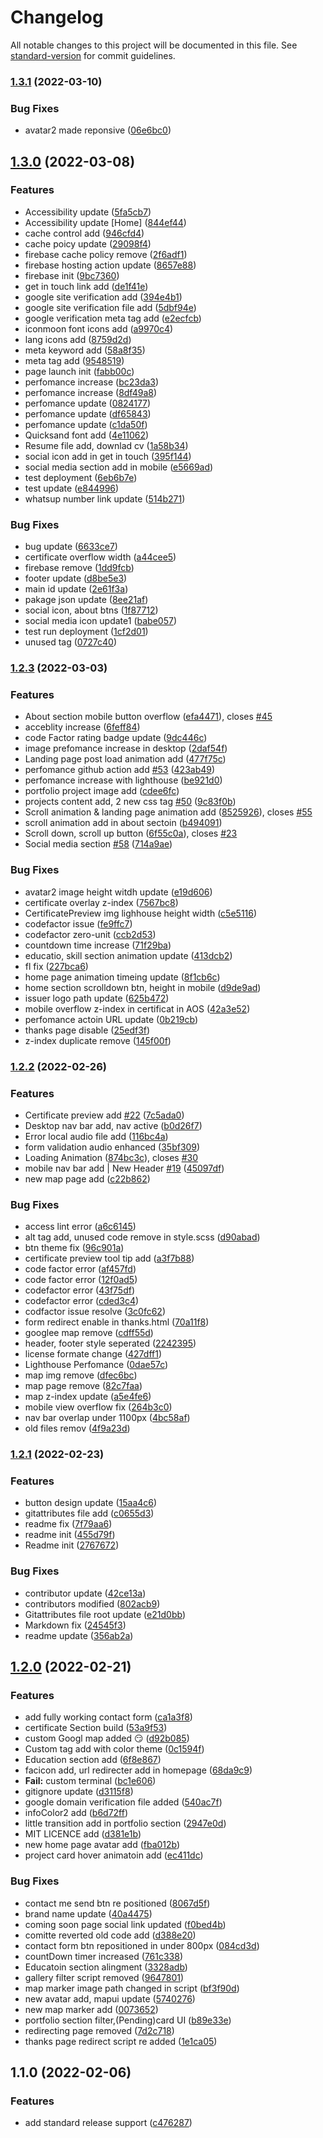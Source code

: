 # Changelog

All notable changes to this project will be documented in this file. See [standard-version](https://github.com/conventional-changelog/standard-version) for commit guidelines.

### [1.3.1](https://github.com/vikash2806/vikash2806_Portfolio/compare/v1.3.0...v1.3.1) (2022-03-10)


### Bug Fixes

* avatar2 made reponsive ([06e6bc0](https://github.com/vikash2806/vikash2806_Portfolio/commit/06e6bc01e378e6b71d5e68b93e2d8e0aeb9e8511))

## [1.3.0](https://github.com/vikash2806/vikash2806_Portfolio/compare/v1.2.3...v1.3.0) (2022-03-08)


### Features

* Accessibility update ([5fa5cb7](https://github.com/vikash2806/vikash2806_Portfolio/commit/5fa5cb7763c893a71ca3ac5c2e1c7a0cebb8f66a))
* Accessibility update [Home] ([844ef44](https://github.com/vikash2806/vikash2806_Portfolio/commit/844ef44cc9eea810f182865d22bbcdde74560deb))
* cache control add ([946cfd4](https://github.com/vikash2806/vikash2806_Portfolio/commit/946cfd4e53ad6df2ffb4491f8bb687e18c7d37f7))
* cache poicy update ([29098f4](https://github.com/vikash2806/vikash2806_Portfolio/commit/29098f4ddc98e6dd101c509253fd0705978553eb))
* firebase cache policy remove ([2f6adf1](https://github.com/vikash2806/vikash2806_Portfolio/commit/2f6adf13e7119bcd510342c6ad53cfdd42cfd4a3))
* firebase hosting action update ([8657e88](https://github.com/vikash2806/vikash2806_Portfolio/commit/8657e88fe9a36db351e36638e91a226a6e4e96ad))
* firebase init ([9bc7360](https://github.com/vikash2806/vikash2806_Portfolio/commit/9bc73601129f1a17bc86656ce13a830cce6e975a))
* get in touch link add ([de1f41e](https://github.com/vikash2806/vikash2806_Portfolio/commit/de1f41e205606da011c7fd20ad6c73dc4243c3b5))
* google site verification add ([394e4b1](https://github.com/vikash2806/vikash2806_Portfolio/commit/394e4b19db25ef6aa10d9e3bd1526a440d4a9155))
* google site verification file add ([5dbf94e](https://github.com/vikash2806/vikash2806_Portfolio/commit/5dbf94e05376dbdd85a54d838fd5c0594246b68e))
* google verification meta tag add ([e2ecfcb](https://github.com/vikash2806/vikash2806_Portfolio/commit/e2ecfcbf614e0afcdefe4ff719591952bec293e8))
* iconmoon font icons add ([a9970c4](https://github.com/vikash2806/vikash2806_Portfolio/commit/a9970c468c7f99824c2774ce873852ad59e777cf))
* lang icons add ([8759d2d](https://github.com/vikash2806/vikash2806_Portfolio/commit/8759d2d53a89bffdfc18edfd520411cc83d0f0ff))
* meta keyword add ([58a8f35](https://github.com/vikash2806/vikash2806_Portfolio/commit/58a8f35b141e1f20fb97789e248fed1bdd8b6c31))
* meta tag add ([9548519](https://github.com/vikash2806/vikash2806_Portfolio/commit/9548519a717135720c6db10d972b9719818ec4b9))
* page launch init ([fabb00c](https://github.com/vikash2806/vikash2806_Portfolio/commit/fabb00c6132bec3bd6660fac87f65b451e663b92))
* perfomance increase ([bc23da3](https://github.com/vikash2806/vikash2806_Portfolio/commit/bc23da35511cddc70854a3d8b499bd8f3e535907))
* perfomance increase ([8df49a8](https://github.com/vikash2806/vikash2806_Portfolio/commit/8df49a8131afca91845cf9ec6a318ea16876e87e))
* perfomance update ([0824177](https://github.com/vikash2806/vikash2806_Portfolio/commit/08241771a5a7ac582c569053b4dee98fd69d1822))
* perfomance update ([df65843](https://github.com/vikash2806/vikash2806_Portfolio/commit/df6584381096cd373deacf5664f4191b55f57cbd))
* perfomance update ([c1da50f](https://github.com/vikash2806/vikash2806_Portfolio/commit/c1da50fb72bac011a89ca3b9b6ac0a9f2285dc51))
* Quicksand font add ([4e11062](https://github.com/vikash2806/vikash2806_Portfolio/commit/4e110628f85f8fa7a54ef131cfea6c8a03dc1822))
* Resume file add, downlad cv ([1a58b34](https://github.com/vikash2806/vikash2806_Portfolio/commit/1a58b341668e18725822fd90f45bce0003f01a56))
* social icon  add in get in touch ([395f144](https://github.com/vikash2806/vikash2806_Portfolio/commit/395f14484502ae3111aaa33aa7ff22bfce8bf737))
* social media section add in mobile ([e5669ad](https://github.com/vikash2806/vikash2806_Portfolio/commit/e5669ad9aa39f1382360a5ded9bd1e6433728f5b))
* test deployment ([6eb6b7e](https://github.com/vikash2806/vikash2806_Portfolio/commit/6eb6b7e207905cffbf3b850bbc08769467e80d1a))
* test update ([e844996](https://github.com/vikash2806/vikash2806_Portfolio/commit/e84499699a51ee60ab9824e7a32fc2a77b3722ef))
* whatsup number link update ([514b271](https://github.com/vikash2806/vikash2806_Portfolio/commit/514b27185682162d5413edfec87c504d11ecad3b))


### Bug Fixes

* bug update ([6633ce7](https://github.com/vikash2806/vikash2806_Portfolio/commit/6633ce72e25fe4f07d1a479fcfc1f9d7fec4dd8b))
* certificate overflow width ([a44cee5](https://github.com/vikash2806/vikash2806_Portfolio/commit/a44cee58c67f915016918f7398bab07ea1aa3adf))
* firebase remove ([1dd9fcb](https://github.com/vikash2806/vikash2806_Portfolio/commit/1dd9fcbd9c5fcc2b379856e530a7b0eb93c51aef))
* footer update ([d8be5e3](https://github.com/vikash2806/vikash2806_Portfolio/commit/d8be5e3138c60e7294c8353af56a9a227d75db8f))
* main id update ([2e61f3a](https://github.com/vikash2806/vikash2806_Portfolio/commit/2e61f3a8722d8025409d6bd81e37d33d588d043a))
* pakage json update ([8ee21af](https://github.com/vikash2806/vikash2806_Portfolio/commit/8ee21af6fd17e7f5c5e4fcd98e9b82445ce174d5))
* social icon, about btns ([1f87712](https://github.com/vikash2806/vikash2806_Portfolio/commit/1f8771215d4f0bd6b612ca748341a37c931c55d3))
* social media icon update1 ([babe057](https://github.com/vikash2806/vikash2806_Portfolio/commit/babe057dac14da3bf00b1b32a204beb23a58295d))
* test run deployment ([1cf2d01](https://github.com/vikash2806/vikash2806_Portfolio/commit/1cf2d01ef4fc3346aed2bc1fecd4705a5951231e))
* unused tag ([0727c40](https://github.com/vikash2806/vikash2806_Portfolio/commit/0727c40b21bb11c33a35f6a6eee52088a9079340))

### [1.2.3](https://github.com/vikash2806/vikash2806_Portfolio/compare/v1.2.2...v1.2.3) (2022-03-03)


### Features

* About section mobile  button overflow ([efa4471](https://github.com/vikash2806/vikash2806_Portfolio/commit/efa4471369a737cbe8d125683e5ac1cd935034e8)), closes [#45](https://github.com/vikash2806/vikash2806_Portfolio/issues/45)
* acceblity increase ([6feff84](https://github.com/vikash2806/vikash2806_Portfolio/commit/6feff84a62e7eb059137b8a94de33f9e4a574cd5))
* code Factor rating badge update ([9dc446c](https://github.com/vikash2806/vikash2806_Portfolio/commit/9dc446cdc486e6222126437e93429c658b1c5838))
* image prefomance increase in desktop ([2daf54f](https://github.com/vikash2806/vikash2806_Portfolio/commit/2daf54fd9a969ddfdd41095aeac4d82d46cde6d8))
* Landing page post load animation add ([477f75c](https://github.com/vikash2806/vikash2806_Portfolio/commit/477f75c957cd612a84caf6544408bb17f379e91b))
* perfomance github action add [#53](https://github.com/vikash2806/vikash2806_Portfolio/issues/53) ([423ab49](https://github.com/vikash2806/vikash2806_Portfolio/commit/423ab492a91c3d07be6bccb3f0e65646aa9158a3))
* perfomance increase with lighthouse ([be921d0](https://github.com/vikash2806/vikash2806_Portfolio/commit/be921d0d2e07d1b752d503a0efbaf472e8a446b8))
* portfolio project image add ([cdee6fc](https://github.com/vikash2806/vikash2806_Portfolio/commit/cdee6fc414d53a100a9bdc3ed4188854507153cf))
* projects content add, 2 new css tag  [#50](https://github.com/vikash2806/vikash2806_Portfolio/issues/50) ([9c83f0b](https://github.com/vikash2806/vikash2806_Portfolio/commit/9c83f0baaf4bd319f29f8a29ee6b8314018903a4))
* Scroll animation & landing page animation add ([8525926](https://github.com/vikash2806/vikash2806_Portfolio/commit/852592644c0db8cff8eba63ae05daf6de9b76c37)), closes [#55](https://github.com/vikash2806/vikash2806_Portfolio/issues/55)
* scroll animation add in about sectoin ([b494091](https://github.com/vikash2806/vikash2806_Portfolio/commit/b494091b5379e955cffacaa3dd90d994b03e9ad0))
* Scroll down, scroll up button ([6f55c0a](https://github.com/vikash2806/vikash2806_Portfolio/commit/6f55c0a52afc886bb3b9660a9740b696fc7bbc62)), closes [#23](https://github.com/vikash2806/vikash2806_Portfolio/issues/23)
* Social media section [#58](https://github.com/vikash2806/vikash2806_Portfolio/issues/58) ([714a9ae](https://github.com/vikash2806/vikash2806_Portfolio/commit/714a9ae1eaa36deea0769b40007bfea1c6a3d9d5))


### Bug Fixes

* avatar2 image height witdh update ([e19d606](https://github.com/vikash2806/vikash2806_Portfolio/commit/e19d6066d9e076ff8e4edbed9e00ec1713f87ec7))
* certificate overlay z-index ([7567bc8](https://github.com/vikash2806/vikash2806_Portfolio/commit/7567bc857150555ee8562820ea9db68dfa4a6ca9))
* CertificatePreview img lighhouse height width ([c5e5116](https://github.com/vikash2806/vikash2806_Portfolio/commit/c5e511650e8b3142aac1fb69ae84577bfdaa7b6e))
* codefactor issue ([fe9ffc7](https://github.com/vikash2806/vikash2806_Portfolio/commit/fe9ffc70d3b973ec18a50f64c5712a5eeecd4a06))
* codefactor zero-unit ([ccb2d53](https://github.com/vikash2806/vikash2806_Portfolio/commit/ccb2d53872fbf42606ca4d59c524cd70ee07ab62))
* countdown time increase ([71f29ba](https://github.com/vikash2806/vikash2806_Portfolio/commit/71f29ba62ec06c74605eb7f9ab4be83c1a2bb258))
* educatio, skill section animation update ([413dcb2](https://github.com/vikash2806/vikash2806_Portfolio/commit/413dcb28540eef6ca3b4a76a54b8229395ef0ecf))
* fl fix ([227bca6](https://github.com/vikash2806/vikash2806_Portfolio/commit/227bca6e6c5bd29c1e5f3ee50bc33f19e3d2329d))
* home page animation timeing update ([8f1cb6c](https://github.com/vikash2806/vikash2806_Portfolio/commit/8f1cb6cbbfaee4385a40a7ed2625ffeda383fe50))
* home section scrolldown btn, height in mobile ([d9de9ad](https://github.com/vikash2806/vikash2806_Portfolio/commit/d9de9ad545c7929d762a266ec32bce5fb391daef))
* issuer logo path update ([625b472](https://github.com/vikash2806/vikash2806_Portfolio/commit/625b472be6aaa4d8c90f66707d3bf3aa8fc0a285))
* mobile overflow z-index in certificat in AOS ([42a3e52](https://github.com/vikash2806/vikash2806_Portfolio/commit/42a3e52e26630c2be0c1a320eedb6b5e3469c60b))
* perfomance actoin URL update ([0b219cb](https://github.com/vikash2806/vikash2806_Portfolio/commit/0b219cba0ea656c87e1410474f9ecb8be8f807d7))
* thanks page disable ([25edf3f](https://github.com/vikash2806/vikash2806_Portfolio/commit/25edf3f77a1d5b5a79aa0b513e4e86b7c5b91ea3))
* z-index duplicate remove ([145f00f](https://github.com/vikash2806/vikash2806_Portfolio/commit/145f00f03840e98c8878a7ba8a1f1caf30a98a3d))

### [1.2.2](https://github.com/vikash2806/vikash2806_Portfolio/compare/v1.2.1...v1.2.2) (2022-02-26)


### Features

* Certificate preview add [#22](https://github.com/vikash2806/vikash2806_Portfolio/issues/22) ([7c5ada0](https://github.com/vikash2806/vikash2806_Portfolio/commit/7c5ada05af3e0b83eb1a46ee46bd683ea1bb0b73))
* Desktop nav bar add, nav active ([b0d26f7](https://github.com/vikash2806/vikash2806_Portfolio/commit/b0d26f70738a1c8761d3936d8ece0db633c8f2b3))
* Error local audio file add ([116bc4a](https://github.com/vikash2806/vikash2806_Portfolio/commit/116bc4a9b805433ea815dd00ca7ea4e3a0d9e1b9))
* form validation audio enhanced ([35bf309](https://github.com/vikash2806/vikash2806_Portfolio/commit/35bf309fba8ceac719d341447dd13d301b9eaa2c))
* Loading Animation ([874bc3c](https://github.com/vikash2806/vikash2806_Portfolio/commit/874bc3cc35c009fb287897dea6477312f0e8c622)), closes [#30](https://github.com/vikash2806/vikash2806_Portfolio/issues/30)
* mobile nav bar add | New Header [#19](https://github.com/vikash2806/vikash2806_Portfolio/issues/19) ([45097df](https://github.com/vikash2806/vikash2806_Portfolio/commit/45097dfa1f4448a9eb10c470e791da3cf70cef53))
* new map page add ([c22b862](https://github.com/vikash2806/vikash2806_Portfolio/commit/c22b862af890923fca9b5eaa7095cf81d869e47f))


### Bug Fixes

* access lint error ([a6c6145](https://github.com/vikash2806/vikash2806_Portfolio/commit/a6c614599cc10f6fe3fdfedb87661ffa5d759e05))
* alt tag add, unused code remove in style.scss ([d90abad](https://github.com/vikash2806/vikash2806_Portfolio/commit/d90abadc38a41b894799a583bccfa0d7587a877b))
* btn theme fix ([96c901a](https://github.com/vikash2806/vikash2806_Portfolio/commit/96c901a1dbdfd3894f8d3d0c8d04ae761f572e5a))
* certificate preview tool tip add ([a3f7b88](https://github.com/vikash2806/vikash2806_Portfolio/commit/a3f7b886cbe7ccb10c4199726352539cd5275036))
* code factor error ([af457fd](https://github.com/vikash2806/vikash2806_Portfolio/commit/af457fd7317fbe6718e6bcf3854d0aacb4dfcc41))
* code factor error ([12f0ad5](https://github.com/vikash2806/vikash2806_Portfolio/commit/12f0ad56bb1070dc005931501cbdaa12282a0e79))
* codefactor error ([43f75df](https://github.com/vikash2806/vikash2806_Portfolio/commit/43f75df63c5fa58cf5fd94ae1ac6a406a6b649d9))
* codefactor error ([cded3c4](https://github.com/vikash2806/vikash2806_Portfolio/commit/cded3c4bfc9ff89751e159e89b31316137b08ca3))
* codfactor issue resolve ([3c0fc62](https://github.com/vikash2806/vikash2806_Portfolio/commit/3c0fc62b7f55994c0fac0ca1e6e5908f9bfe39de))
* form redirect enable in thanks.html ([70a11f8](https://github.com/vikash2806/vikash2806_Portfolio/commit/70a11f89c5a13de2f6e862d4bfe4e8916e3c96d7))
* googlee map remove ([cdff55d](https://github.com/vikash2806/vikash2806_Portfolio/commit/cdff55d5ec7da74898da1c92f6da09a0015c6bc9))
* header,  footer style seperated ([2242395](https://github.com/vikash2806/vikash2806_Portfolio/commit/22423957f7472548484623dbd3f3a1d5b3072132))
* license formate change ([427dff1](https://github.com/vikash2806/vikash2806_Portfolio/commit/427dff178996e629ab7c197ac01985d2d9fb1a09))
* Lighthouse Perfomance ([0dae57c](https://github.com/vikash2806/vikash2806_Portfolio/commit/0dae57cdaffe930ac1937d9ab55c73805c49881f))
* map img remove ([dfec6bc](https://github.com/vikash2806/vikash2806_Portfolio/commit/dfec6bcbaa51dc071906afe0cbf738c13cbbdd38))
* map page remove ([82c7faa](https://github.com/vikash2806/vikash2806_Portfolio/commit/82c7faa4b5bcbe4ffd16b5fee44f1b710dfb08d7))
* map z-index update ([a5e4fe6](https://github.com/vikash2806/vikash2806_Portfolio/commit/a5e4fe69e3a934e600dfbe2d82581ee0f2a23f33))
* mobile view overflow fix ([264b3c0](https://github.com/vikash2806/vikash2806_Portfolio/commit/264b3c06cab2aea440f7d4b891056dede80489b8))
* nav bar overlap under 1100px ([4bc58af](https://github.com/vikash2806/vikash2806_Portfolio/commit/4bc58af60ea7f96e22e7ed5726166865edf9530a))
* old files remov ([4f9a23d](https://github.com/vikash2806/vikash2806_Portfolio/commit/4f9a23dec9a3fc0a0a691456af5bdfe282466b7e))

### [1.2.1](https://github.com/vikash2806/vikash2806_Portfolio/compare/v1.2.0...v1.2.1) (2022-02-23)


### Features

* button design update ([15aa4c6](https://github.com/vikash2806/vikash2806_Portfolio/commit/15aa4c65e80623657857905dc2ded85f6b61ad19))
* gitattributes file add ([c0655d3](https://github.com/vikash2806/vikash2806_Portfolio/commit/c0655d300160b3cae6b4592f786bf028cd4900b3))
* readme fix ([7f79aa6](https://github.com/vikash2806/vikash2806_Portfolio/commit/7f79aa6769670dac16c89a350ad35dbe94b192c2))
* readme init ([455d79f](https://github.com/vikash2806/vikash2806_Portfolio/commit/455d79fc10cafcd41a7c5c645f5cf32c4c54730e))
* Readme init ([2767672](https://github.com/vikash2806/vikash2806_Portfolio/commit/27676728a86dba136aa3460cb62db028677a11ee))


### Bug Fixes

* contributor update ([42ce13a](https://github.com/vikash2806/vikash2806_Portfolio/commit/42ce13a367392955804253f361c120b9ab3e8eaa))
* contributors modified ([802acb9](https://github.com/vikash2806/vikash2806_Portfolio/commit/802acb9620389ff763be1af33bbb2b52db1d0242))
* Gitattributes file root update ([e21d0bb](https://github.com/vikash2806/vikash2806_Portfolio/commit/e21d0bb03e6772e90ae35f9f6d19ca1e96ec3bdd))
* Markdown fix ([24545f3](https://github.com/vikash2806/vikash2806_Portfolio/commit/24545f3af3e933ccfe8dffb42db84c46d394f5a1))
* readme update ([356ab2a](https://github.com/vikash2806/vikash2806_Portfolio/commit/356ab2a6dde92c0065629ecc85aea212ed292a13))

## [1.2.0](https://github.com/vikash2806/vikash2806_Portfolio/compare/v1.1.0...v1.2.0) (2022-02-21)


### Features

* add fully working contact form ([ca1a3f8](https://github.com/vikash2806/vikash2806_Portfolio/commit/ca1a3f838409e3738f0a7e35606f87eede24e3a7))
* certificate Section build ([53a9f53](https://github.com/vikash2806/vikash2806_Portfolio/commit/53a9f53cde3660a7fa0e5157096284fa2144cb28))
* custom Googl map added 😏 ([d92b085](https://github.com/vikash2806/vikash2806_Portfolio/commit/d92b0850ce04eae55a963ddd13bdde38d214e359))
* Custom tag add with color theme ([0c1594f](https://github.com/vikash2806/vikash2806_Portfolio/commit/0c1594f687daf5488aff1d318f54d00f261c6ff0))
* Education section add ([6f8e867](https://github.com/vikash2806/vikash2806_Portfolio/commit/6f8e867f272304e2481e5a2175f1f5046b5c1a53))
* facicon add, url redirecter add in homepage ([68da9c9](https://github.com/vikash2806/vikash2806_Portfolio/commit/68da9c9c928555a38873fd87d751a2b20dd52e57))
* **Fail:** custom terminal ([bc1e606](https://github.com/vikash2806/vikash2806_Portfolio/commit/bc1e6063a60e0ec00b70b148f5c73ef9156722e0))
* gitignore update ([d3115f8](https://github.com/vikash2806/vikash2806_Portfolio/commit/d3115f8b4e0fbc7c31cae862ebe09109697e5b12))
* google domain verification file  added ([540ac7f](https://github.com/vikash2806/vikash2806_Portfolio/commit/540ac7f6ed64186be029c320a683bb09f56bfcb2))
* infoColor2 add ([b6d72ff](https://github.com/vikash2806/vikash2806_Portfolio/commit/b6d72ff933d6aa80c9078bd5964b151f0c36d7e8))
* little transition add in portfolio section ([2947e0d](https://github.com/vikash2806/vikash2806_Portfolio/commit/2947e0d1acc92a67b2007b17e0f3f78c54b915c0))
* MIT LICENCE add ([d381e1b](https://github.com/vikash2806/vikash2806_Portfolio/commit/d381e1b67c4d55326afae866eb2db04fda349808))
* new home page avatar add ([fba012b](https://github.com/vikash2806/vikash2806_Portfolio/commit/fba012b6c9f033cb07eb22844ac05741d78bbd13))
* project card hover animatoin add ([ec411dc](https://github.com/vikash2806/vikash2806_Portfolio/commit/ec411dc1591981d6ce2ef61678d63c6ee95af9ae))


### Bug Fixes

*  contact me send btn re positioned ([8067d5f](https://github.com/vikash2806/vikash2806_Portfolio/commit/8067d5fd8071a14b52eac08bfc6a75ff5efb66b7))
* brand name update ([40a4475](https://github.com/vikash2806/vikash2806_Portfolio/commit/40a447531264cbb246dcff74da42c788b9f1d08a))
* coming soon page social link updated ([f0bed4b](https://github.com/vikash2806/vikash2806_Portfolio/commit/f0bed4b7f5813fba2244a295a07c17d87f1ff3f9))
* comitte reverted old code add ([d388e20](https://github.com/vikash2806/vikash2806_Portfolio/commit/d388e200b0698b3989bd7460cabb11414ddbef47))
* contact form btn repositioned in under 800px ([084cd3d](https://github.com/vikash2806/vikash2806_Portfolio/commit/084cd3d7635f58b261625bf42ef7bb4e2b61d2c9))
* countDown timer increased ([761c338](https://github.com/vikash2806/vikash2806_Portfolio/commit/761c33898de540b35b292f4c92885d9fd49c64f9))
* Educatoin section alingment ([3328adb](https://github.com/vikash2806/vikash2806_Portfolio/commit/3328adb89830898cce7f59c9b5061d016282503b))
* gallery filter script removed ([9647801](https://github.com/vikash2806/vikash2806_Portfolio/commit/9647801b1444d03ec4b24aad39615e4e237d44de))
* map marker image path changed in script ([bf3f90d](https://github.com/vikash2806/vikash2806_Portfolio/commit/bf3f90d26eb1beb6041bd51e2a18e8bb369a377e))
* new avatar add, mapui update ([5740276](https://github.com/vikash2806/vikash2806_Portfolio/commit/5740276c09d889b7fa277f00ed118443e8b582a9))
* new map marker add ([0073652](https://github.com/vikash2806/vikash2806_Portfolio/commit/007365298988af319ece1d4792379501cafdfddc))
* portfolio section filter,(Pending)card UI ([b89e33e](https://github.com/vikash2806/vikash2806_Portfolio/commit/b89e33e7b6aa24dae9d3460ac5706644bcd3aeb4))
* redirecting page removed ([7d2c718](https://github.com/vikash2806/vikash2806_Portfolio/commit/7d2c718e70167d53a742d7869e99f6d5b43224df))
* thanks page redirect script re added ([1e1ca05](https://github.com/vikash2806/vikash2806_Portfolio/commit/1e1ca057356da74565afe06c5297de6a5bbbaa11))

## 1.1.0 (2022-02-06)


### Features

* add standard release support ([c476287](https://github.com/vikash2806/vikash2806_Portfolio/commit/c476287e92628cdfb8edb7a570a0f76de34f7812))
